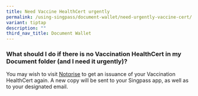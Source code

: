 ```yaml
---
title: Need Vaccine HealthCert urgently
permalink: /using-singpass/document-wallet/need-urgently-vaccine-cert/
variant: tiptap
description: ""
third_nav_title: Document Wallet
---
```

<h3>What should I do if there is no Vaccination HealthCert in my Document folder (and I need it urgently)?</h3>
<p>You may wish to visit&nbsp;<a href="http://notarise.gov.sg/" rel="noopener" target="_blank"><u>Notαrise</u></a>&nbsp;to
get an issuance of your Vaccination HealthCert again. A new copy will be
sent to your Singpass app, as well as to your designated email.</p>